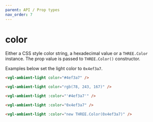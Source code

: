 ```yaml
---
parent: API / Prop types
nav_order: 7
---
```


# color
Either a CSS style color string, a hexadecimal value or a `THREE.Color` instance.
The prop value is passed to `THREE.Color()` constructor.

Examples below set the light color to `0x4ef3a7`.

```html
<vgl-ambient-light color="#4ef3a7" />
```

```html
<vgl-ambient-light color="rgb(78, 243, 167)" />
```

```html
<vgl-ambient-light :color="'#4ef3a7'" />
```

```html
<vgl-ambient-light :color="0x4ef3a7" />
```

```html
<vgl-ambient-light :color="new THREE.Color(0x4ef3a7)" />
```
